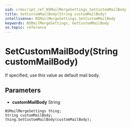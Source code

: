 ```yaml
---
uid: crmscript_ref_NSMailMergeSettings_SetCustomMailBody
title: SetCustomMailBody(String customMailBody)
intellisense: NSMailMergeSettings.SetCustomMailBody
keywords: NSMailMergeSettings, GetCustomMailBody
so.topic: reference
---
```


# SetCustomMailBody(String customMailBody)

If specified, use this value as default mail body.

## Parameters

* **customMailBody** String

```crmscript
NSMailMergeSettings thing;
String customMailBody;
thing.SetCustomMailBody(customMailBody);
```

